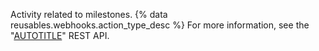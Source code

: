 Activity related to milestones. {% data reusables.webhooks.action_type_desc %} For more information, see the "[AUTOTITLE](/rest/issues#milestones)" REST API.
